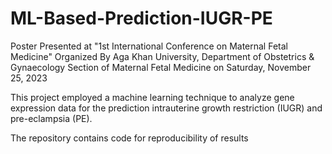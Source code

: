 # ML-Based-Prediction-IUGR-PE
Poster Presented at "1st International Conference on Maternal Fetal Medicine"
Organized By Aga Khan University, Department of Obstetrics & Gynaecology Section of Maternal Fetal Medicine
on Saturday, November 25, 2023

This project employed a machine learning technique to analyze gene expression data for the prediction intrauterine growth restriction (IUGR) and pre-eclampsia (PE). 

The repository contains code for reproducibility of results
